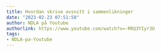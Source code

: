```yaml
---
title: Hvordan skrive avsnitt i sammenlikninger
date: "2023-02-23 07:51:58"
author: NDLA på Youtube
authorlink: https://www.youtube.com/watch?v=-RRQ3YIyr3U
tags:
- NDLA-pa-Youtube
---
```

